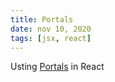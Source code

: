 ```yaml
---
title: Portals
date: nov 10, 2020
tags: [jsx, react]
---
```


Usting [Portals](https://reactjs.org/docs/portals.html) in React
